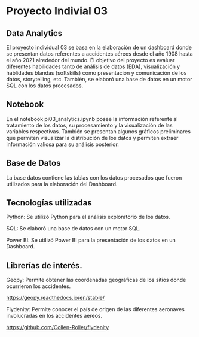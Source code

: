 # Proyecto Indivial 03
## Data Analytics

El proyecto individual 03 se basa en la elaboración de un dashboard donde se presentan datos referentes a accidentes aéreos desde el año 1908 hasta el año 2021 alrededor del mundo. El objetivo del proyecto es evaluar diferentes habilidades tanto de análisis de datos (EDA), visualización y hablidades blandas (softskills) como presentación y comunicación de los datos, storytelling, etc. También, se elaboró una base de datos en un motor SQL con los datos procesados.

## Notebook

En el notebook pi03_analytics.ipynb posee la información referente al tratamiento de los datos, su procesamiento y la visualización de las variables respectivas. También se presentan algunos gráficos preliminares que permiten visualizar la distribución de los datos y permiten extraer información valiosa para su análisis posterior.

## Base de Datos

La base datos contiene las tablas con los datos procesados que fueron utilizados para la elaboración del Dashboard.

## Tecnologías utilizadas

Python: Se utilizó Python para el análisis exploratorio de los datos.

SQL: Se elaboró una base de datos con un motor SQL.

Power BI: Se utilizó Power BI para la presentación de los datos en un Dashboard.

## Librerías de interés.

Geopy: Permite obtener las coordenadas geográficas de los sitios donde ocurrieron los accidentes. 

https://geopy.readthedocs.io/en/stable/

Flydenity: Permite conocer el país de origen de las diferentes aeronaves involucradas en los accidentes aereos. 

https://github.com/Collen-Roller/flydenity
